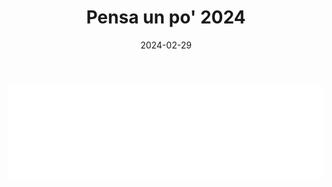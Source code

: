 ﻿---
layout: torneo
title:  "Pensa un po' 2024"
date:   2024-02-29
---
<script>
  function resizeIframe(obj) {
    obj.style.height = obj.contentWindow.document.documentElement.scrollHeight + 'px';
  }
</script>
<iframe src="Grp1-Rd6.html" style="
    display: block;
    width: 100%;
    border: none;" frameborder="0" scrolling="no" onload="resizeIframe(this)"></iframe>